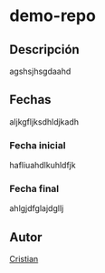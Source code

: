 # demo-repo
## Descripción
agshsjhsgdaahd

## Fechas
aljkgfljksdhldjkadh
### Fecha inicial
hafliuahdlkuhldfjk
### Fecha final
ahlgjdfglajdgllj

## Autor
[Cristian](https://bit.institute)
